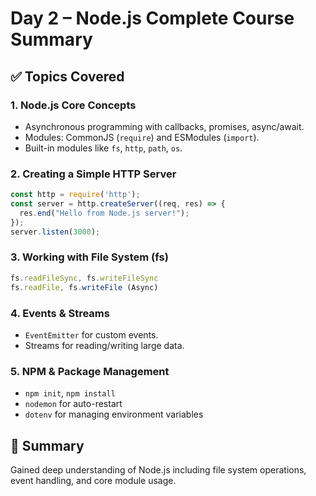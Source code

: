 # Day 2 – Node.js Complete Course Summary

## ✅ Topics Covered

### 1. Node.js Core Concepts
- Asynchronous programming with callbacks, promises, async/await.
- Modules: CommonJS (`require`) and ESModules (`import`).
- Built-in modules like `fs`, `http`, `path`, `os`.

### 2. Creating a Simple HTTP Server
```js
const http = require('http');
const server = http.createServer((req, res) => {
  res.end("Hello from Node.js server!");
});
server.listen(3000);
```

### 3. Working with File System (fs)
```js
fs.readFileSync, fs.writeFileSync
fs.readFile, fs.writeFile (Async)
```

### 4. Events & Streams
- `EventEmitter` for custom events.
- Streams for reading/writing large data.

### 5. NPM & Package Management
- `npm init`, `npm install`
- `nodemon` for auto-restart
- `dotenv` for managing environment variables

## 🔁 Summary
Gained deep understanding of Node.js including file system operations, event handling, and core module usage.
